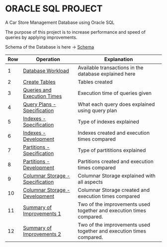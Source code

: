 # ORACLE SQL PROJECT

A Car Store Management Database using Oracle SQL

The purpose of this project is to increase performance and speed of queries by applying improvements.

Schema of the Database is here -> [Schema](Schema_Of_Database.png)

| Row | Operation                        | Explanation                                                         |
|-----|----------------------------------|---------------------------------------------------------------------|
| 1   | [Database Workload](A-Database_Workload-Specification.pdf)                | Available transactions in the database explained here               |
| 2   | [Create Tables](B-Creating_Tables.pdf)                    | Tables created                                                      |
| 3   | [Queries and Execution Times](C-Queries-Execution_Times.pdf)      | Execution time of queries given                                     |
| 4   | [Query Plans - Specification](D-Query_Plans-Specification.pdf)      | What each query does explained using query plan                     |
| 5   | [Indexes - Specification](E-Indexes-Specification.pdf)          | Type of indexes explained                                           |
| 6   | [Indexes - Development](F-Indexes-Development.pdf)            | Indexes created and execution times compared                        |
| 7   | [Partitions - Specification](G-Partitions-Specification.pdf)       | Type of partititions explained                                      |
| 8   | [Partitions - Development](H-Partitions-Development.pdf)         | Partitions created and execution times compared                     |
| 9   | [Columnar Storage - Specification](I-Columnar_Storage-Specification.pdf) | Columnar Storage explained with all aspects                         |
| 10  | [Columnar Storage - Development](J-Columnar_Storage-Development.pdf)   | Columnar Storage created and execution times compared               |
| 11  | [Summary of Improvements 1](K-Summary_Of_Improvements_1.pdf)        | Two of the improvements used together and execution times compared. |
| 12  | [Summary of Improvements 2](L-Summary_Of_Improvements_2.pdf)        | Two of the improvements used together and execution times compared. |

